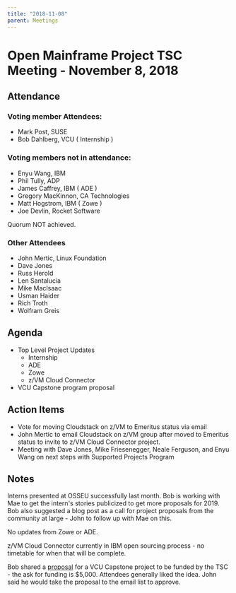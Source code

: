 ```yaml
---
title: "2018-11-08"
parent: Meetings
---
```

# Open Mainframe Project TSC Meeting - November 8, 2018

## Attendance

### Voting member Attendees:

* Mark Post, SUSE
* Bob Dahlberg, VCU ( Internship )

### Voting members not in attendance:

* Enyu Wang, IBM
* Phil Tully, ADP
* James Caffrey, IBM ( ADE )
* Gregory MacKinnon, CA Technologies
* Matt Hogstrom, IBM ( Zowe )
* Joe Devlin, Rocket Software

Quorum NOT achieved.

### Other Attendees

* John Mertic, Linux Foundation
* Dave Jones
* Russ Herold
* Len Santalucia
* Mike MacIsaac
* Usman Haider
* Rich Troth
* Wolfram Greis

## Agenda

* Top Level Project Updates
  * Internship
  * ADE
  * Zowe
  * z/VM Cloud Connector
* VCU Capstone program proposal

## Action Items

- Vote for moving Cloudstack on z/VM to Emeritus status via email
- John Mertic to email Cloudstack on z/VM group after moved to Emeritus status to invite to z/VM Cloud Connector project.
- Meeting with Dave Jones, Mike Friesenegger, Neale Ferguson, and Enyu Wang on next steps with Supported Projects Program

## Notes

Interns presented at OSSEU successfully last month. Bob is working with Mae to get the intern's stories publicized to get more proposals for 2019. Bob also suggested a blog post as a call for project proposals from the community at large - John to follow up with Mae on this.

No updates from Zowe or ADE.

z/VM Cloud Connector currently in IBM open sourcing process - no timetable for when that will be complete.

Bob shared a [proposal](https://lists.openmainframeproject.org/g/omp-tsc/attachment/398/0/CS%20305%20%20zOS%20security%20calls%20for%20remote%20authentication%20using%20Zowe.docx) for a VCU Capstone project to be funded by the TSC - the ask for funding is $5,000. Attendees generally liked the idea. John said he would take the proposal to the email list to approve.
